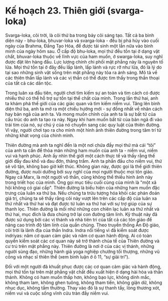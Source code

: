 # Kế hoạch 23. Thiên giới (svarga-loka)

Svarga-loka, cõi trời, là cõi thứ ba trong bảy cõi sáng tạo. Tất cả ba bình diện này - bhu-loka, bhuvar-loka và svarga-loka - đều bị phá hủy vào cuối ngày của Brahma, Đấng Tạo Hóa, để được tái sinh một lần nữa vào bình minh của ngày hôm sau. Ở cấp độ bhu-loka, mọi thứ đều tồn tại ở dạng vật chất, bhuvar-loka thuộc về lĩnh vực của ham muốn, ở swarga-loka, suy nghĩ được đặt lên hàng đầu. Lực lượng chính chi phối mặt phẳng này là nguyên tố lửa. Mọi thứ tồn tại ở đây đều lấp lánh, lấp lánh và rực rỡ như lửa, đó là lý do tại sao những sinh vật sống trên mặt phẳng này tỏa ra ánh sáng. Mô tả về các thiên thần lấp lánh và các vị thần có thể được tìm thấy trong thần thoại của tất cả các dân tộc.

Trong luân xa đầu tiên, người chơi tìm kiếm sự an toàn và tìm cách có được nhiều thứ có thể hỗ trợ sự tồn tại thể chất của mình. Trong lần thứ hai, anh ta khám phá thế giới của các giác quan và tìm kiếm niềm vui. Tăng lên bình diện thứ ba, anh ta mở ra một chiều hướng mới - sự đồng nhất về nhân cách hay bản ngã của anh ta. Và mong muốn chính của anh ta là sự bất tử của cấu trúc do anh ta tạo ra này. Ngay khi ham muốn bất tử của bản ngã đi vào trái tim của nó, sự chú ý của nó chuyển sang các quy luật của thiên đường. Vì vậy, người chơi tạo ra cho mình một hình ảnh thiên đường trong tâm trí từ những khát vọng của chính mình.

Thiên đường mà anh ta nghĩ đến là một nơi chứa đầy mọi thứ mà cái “tôi” của anh ta cần để thỏa mãn những ham muốn của anh ta - niềm vui, niềm vui và hạnh phúc. Anh ấy nhìn thế giới một cách thực tế và thấy rằng thế giới đầy đau khổ và đau đớn, thăng trầm. Anh ta phấn đấu cho niềm vui, thứ sẽ vô tận, không bao giờ kết thúc. Không gian này, được gọi là thế giới thiên đường, được nuôi dưỡng bởi suy nghĩ của mọi người thuộc mọi tôn giáo. Ngay cả Marx, là một người vô thần, cũng không thể thiếu hình ảnh này trong triết học của mình. Ông gọi mục tiêu cuối cùng của mình là "một xã hội không có giai cấp". Thiên đường là biểu hiện của những ham muốn đặc trưng của luân xa thứ ba. Nếu chúng ta trừu tượng hóa khỏi các phán đoán giá trị, chúng ta sẽ thấy rằng cõi này vượt lên trên các cấp độ của luân xa thứ nhất và thứ hai và đạt được từ luân xa thứ hai với sự trợ giúp của sự thanh lọc. Thiên đường là mồi nhử những con chiên lạc luân xa thứ nhất và thứ hai, mục đích là đưa chúng trở lại con đường tâm linh. Kỹ thuật này đã được sử dụng bởi các vị thánh và nhà tiên tri của tất cả các tôn giáo để nâng cao trình độ tâm linh của quần chúng. Theo truyền thống Ấn Độ giáo, cõi trời là lãnh địa của thần Indra. Indra nổi tiếng vì đã kiểm soát được indriyas: năm cơ quan cảm giác và năm cơ quan hành động. Ai có toàn quyền kiểm soát các cơ quan này sẽ trở thành chúa tể của Thiên đường và cư trú trên mặt phẳng này. Thiên đường là nơi ở của các vị thánh, những người sùng đạo, những hành giả yoga nghiệp chướng tối thượng, những vũ công và nhạc sĩ thiên thể (xem bình luận ở ô 11, “sự giải trí”).

Đối với một người đã khuất phục được các cơ quan cảm giác và hành động, mọi thứ tồn tại trên mặt phẳng vật chất đều xuất hiện ở dạng hài hòa và thần thánh. Không có ham muốn thấp hơn, không bạo lực, không dính mắc, không tham lam, không ghen tuông, không tham tiền, không giận dữ, không nhục dục, không tầm thường. Thay vào đó là sự thanh tẩy, lòng thương xót, niềm vui và cuộc sống vĩnh cửu tràn đầy niềm vui.
